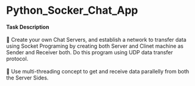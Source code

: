 # Python_Socker_Chat_App

<strong>Task Description</strong>
<br>
<br>
🔅 Create your own Chat Servers, and establish a network to transfer data using Socket Programing by creating both Server and Clinet machine as Sender and Receiver both. Do this program using UDP data transfer protocol.
<br>
<br>
🔅 Use multi-threading concept to get and receive data parallelly from both the Server Sides.
